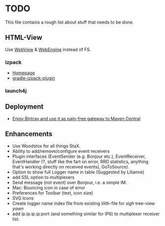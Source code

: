 # TODO
This file contains a rough list about stuff that needs to be done.

## HTML-View
Use [WebView](http://docs.oracle.com/javafx/2/api/javafx/scene/web/WebView.html) & [WebEngine](http://docs.oracle.com/javafx/2/api/javafx/scene/web/WebEngine.html) instead of FS.

### izpack
- [Homepage](http://izpack.org/)
- [gradle-izpack-plugin](https://github.com/bmuschko/gradle-izpack-plugin)

### launch4j 

## Deployment

- [Enjoy Bintray and use it as pain-free gateway to Maven Central](http://blog.bintray.com/2014/02/11/bintray-as-pain-free-gateway-to-maven-central/)


## Enhancements
- Use Woodstox for all things StaX.
- Ability to add/remove/configure event receivers
- Plugin interfaces (EventSender (e.g. Bonjour etc.), EventReceiver, EventHandler (?, stuff like the fart on error, RRD statistics, anything that's working directly on received events), GoToSource).
- Option to show full Logger name in table (Suggested by Lilianne)
- add SSL option to multiplexers
- Send message (not event) over Bonjour, i.e. a simple IM.
- Mac: Bouncing icon in case of error
- Preferences for Toolbar (text, icon size)
- SVG Icons
- Create logger name index file from existing lilith-file for *sigh* tree-view *yawn*
- add ip.ip.ip.ip:port (and something similar for IP6) to multiplexer receiver list.
